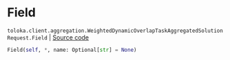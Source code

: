 # Field
`toloka.client.aggregation.WeightedDynamicOverlapTaskAggregatedSolutionRequest.Field` | [Source code](https://github.com/Toloka/toloka-kit/blob/v0.1.26/src/client/aggregation.py#L88)

```python
Field(self, *, name: Optional[str] = None)
```

